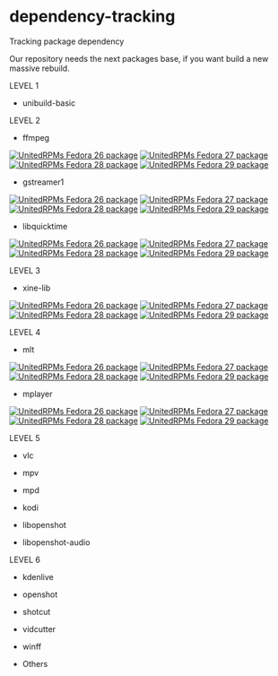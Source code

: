 # dependency-tracking

Tracking package dependency

Our repository needs the next packages base, if you want build a new massive rebuild.

LEVEL 1

- unibuild-basic


LEVEL 2

- ffmpeg

 [![UnitedRPMs Fedora 26 package](https://repology.org/badge/version-for-repo/unitedrpms_26/ffmpeg.svg)](https://repology.org/metapackage/ffmpeg)
 [![UnitedRPMs Fedora 27 package](https://repology.org/badge/version-for-repo/unitedrpms_27/ffmpeg.svg)](https://repology.org/metapackage/ffmpeg) [![UnitedRPMs Fedora 28 package](https://repology.org/badge/version-for-repo/unitedrpms_28/ffmpeg.svg)](https://repology.org/metapackage/ffmpeg) [![UnitedRPMs Fedora 29 package](https://repology.org/badge/version-for-repo/unitedrpms_29/ffmpeg.svg)](https://repology.org/metapackage/ffmpeg)



- gstreamer1

 [![UnitedRPMs Fedora 26 package](https://repology.org/badge/version-for-repo/unitedrpms_26/gstreamer1.svg)](https://repology.org/metapackage/gstreamer1)
 [![UnitedRPMs Fedora 27 package](https://repology.org/badge/version-for-repo/unitedrpms_27/gstreamer1.svg)](https://repology.org/metapackage/gstreamer1) [![UnitedRPMs Fedora 28 package](https://repology.org/badge/version-for-repo/unitedrpms_28/gstreamer1.svg)](https://repology.org/metapackage/gstreamer1) [![UnitedRPMs Fedora 29 package](https://repology.org/badge/version-for-repo/unitedrpms_29/gstreamer1.svg)](https://repology.org/metapackage/gstreamer1)

- libquicktime

 [![UnitedRPMs Fedora 26 package](https://repology.org/badge/version-for-repo/unitedrpms_26/libquicktime.svg)](https://repology.org/metapackage/libquicktime)
 [![UnitedRPMs Fedora 27 package](https://repology.org/badge/version-for-repo/unitedrpms_27/libquicktime.svg)](https://repology.org/metapackage/libquicktime) [![UnitedRPMs Fedora 28 package](https://repology.org/badge/version-for-repo/unitedrpms_28/libquicktime.svg)](https://repology.org/metapackage/libquicktime) [![UnitedRPMs Fedora 29 package](https://repology.org/badge/version-for-repo/unitedrpms_29/libquicktime.svg)](https://repology.org/metapackage/libquicktime)


LEVEL 3

- xine-lib

 [![UnitedRPMs Fedora 26 package](https://repology.org/badge/version-for-repo/unitedrpms_26/xine-lib.svg)](https://repology.org/metapackage/xine-lib)
 [![UnitedRPMs Fedora 27 package](https://repology.org/badge/version-for-repo/unitedrpms_27/xine-lib.svg)](https://repology.org/metapackage/xine-lib) [![UnitedRPMs Fedora 28 package](https://repology.org/badge/version-for-repo/unitedrpms_28/xine-lib.svg)](https://repology.org/metapackage/xine-lib) [![UnitedRPMs Fedora 29 package](https://repology.org/badge/version-for-repo/unitedrpms_29/xine-lib.svg)](https://repology.org/metapackage/xine-lib)

LEVEL 4

- mlt

 [![UnitedRPMs Fedora 26 package](https://repology.org/badge/version-for-repo/unitedrpms_26/mlt.svg)](https://repology.org/metapackage/mlt)
 [![UnitedRPMs Fedora 27 package](https://repology.org/badge/version-for-repo/unitedrpms_27/mlt.svg)](https://repology.org/metapackage/mlt) [![UnitedRPMs Fedora 28 package](https://repology.org/badge/version-for-repo/unitedrpms_28/mlt.svg)](https://repology.org/metapackage/mlt) [![UnitedRPMs Fedora 29 package](https://repology.org/badge/version-for-repo/unitedrpms_29/mlt.svg)](https://repology.org/metapackage/mlt)

- mplayer

 [![UnitedRPMs Fedora 26 package](https://repology.org/badge/version-for-repo/unitedrpms_26/mplayer.svg)](https://repology.org/metapackage/mplayer)
 [![UnitedRPMs Fedora 27 package](https://repology.org/badge/version-for-repo/unitedrpms_27/mplayer.svg)](https://repology.org/metapackage/mplayer) [![UnitedRPMs Fedora 28 package](https://repology.org/badge/version-for-repo/unitedrpms_28/mplayer.svg)](https://repology.org/metapackage/mplayer) [![UnitedRPMs Fedora 29 package](https://repology.org/badge/version-for-repo/unitedrpms_29/mplayer.svg)](https://repology.org/metapackage/mplayer)


LEVEL 5

- vlc

- mpv

- mpd

- kodi

- libopenshot

- libopenshot-audio


LEVEL 6

- kdenlive

- openshot

- shotcut

- vidcutter

- winff

- Others
